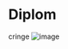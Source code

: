 # Diplom
cringe
![image](https://user-images.githubusercontent.com/77474740/139452016-09f780d7-a74c-4ea6-8399-a35507fff9dd.png)
